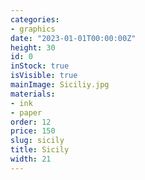 ```yaml
---
categories:
- graphics
date: "2023-01-01T00:00:00Z"
height: 30
id: 0
inStock: true
isVisible: true
mainImage: Siciliy.jpg
materials:
- ink
- paper
order: 12
price: 150
slug: sicily
title: Sicily
width: 21
---
```


